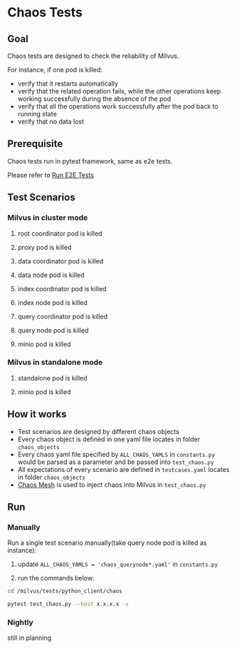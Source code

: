 # Chaos Tests
## Goal
Chaos tests are designed to check the reliability of Milvus.

For instance, if one pod is killed:
   - verify that it restarts automatically 
   - verify that the related operation fails, while the other operations keep working successfully during the absence of the pod
   - verify that all the operations work successfully after the pod back to running state
   - verify that no data lost

## Prerequisite
Chaos tests run in pytest framework, same as e2e tests. 

Please refer to [Run E2E Tests](https://github.com/milvus-io/milvus/blob/master/tests/README.md)

## Test Scenarios
### Milvus in cluster mode
1. root coordinator pod is killed
   
2. proxy pod is killed

3. data coordinator pod is killed

4. data node pod is killed

5. index coordinator pod is killed

6. index node pod is killed

7. query coordinator pod is killed

8. query node pod is killed

9. minio pod is killed

### Milvus in standalone mode
1. standalone pod is killed

2. minio pod is killed

## How it works
- Test scenarios are designed by different chaos objects
- Every chaos object is defined in one yaml file locates in  folder <code>chaos_objects</code>
- Every chaos yaml file specified by <code>ALL_CHAOS_YAMLS</code> in <code>constants.py</code> would be parsed as a parameter and be passed into <code>test_chaos.py</code>
- All expectations of every scenario are defined in <code>testcases.yaml</code> locates in folder <code>chaos_objects</code>
- [Chaos Mesh](https://chaos-mesh.org/) is used to inject chaos into Milvus in <code>test_chaos.py</code>

## Run
### Manually
Run a single test scenario manually(take query node pod is killed as instance):
1. update <code>ALL_CHAOS_YAMLS = 'chaos_querynode*.yaml'</code> in <code>constants.py</code>

2. run the commands below:
```bash
cd /milvus/tests/python_client/chaos

pytest test_chaos.py --host x.x.x.x -v
```

### Nightly 
still in planning 